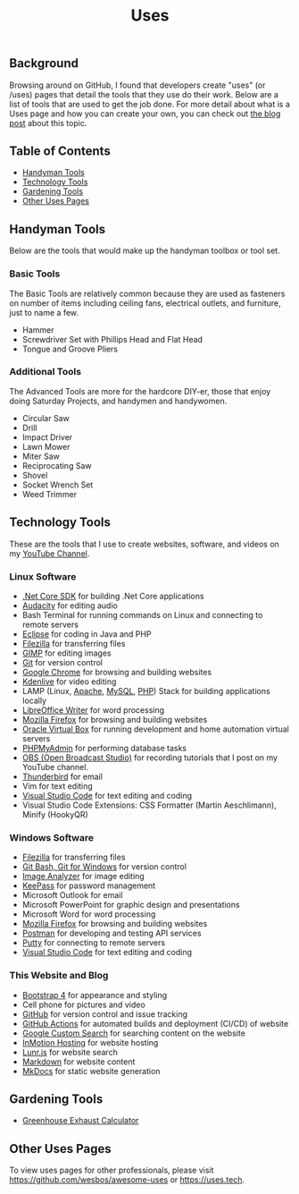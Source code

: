 ﻿---
title: Uses
description: Page describes the tools used for various tasks.
keywords: uses, uses page, tools used
image: /images/2020.02.01-uses-entry.jpg
---

## Background

Browsing around on GitHub, I found that developers create "uses" (or /uses) pages that
detail the tools that they use do their work. Below are a list of tools that are used to get
the job done. For more detail about what is a Uses page and how you can create your own,
you can check out [the blog post](/technology/2020.02.01-developer-uses-page) about this topic.

## Table of Contents
* [Handyman Tools](#handyman-tools)
* [Technology Tools](#technology-tools)
* [Gardening Tools](#gardening-tools)
* [Other Uses Pages](#other-uses-pages)

## Handyman Tools

Below are the tools that would make up the handyman toolbox or tool set. 

### Basic Tools

The Basic Tools are
relatively common because they are used as fasteners on number of items including ceiling fans, 
electrical outlets, and furniture, just to name a few.

* Hammer
* Screwdriver Set with Phillips Head and Flat Head
* Tongue and Groove Pliers

### Additional Tools

The Advanced Tools are more for the hardcore DIY-er, those that enjoy doing Saturday Projects, and
handymen and handywomen.

* Circular Saw
* Drill
* Impact Driver
* Lawn Mower
* Miter Saw
* Reciprocating Saw
* Shovel
* Socket Wrench Set
* Weed Trimmer

## Technology Tools

These are the tools that I use to create websites, software, and videos on my
<a href="https://www.youtube.com/channel/UC4HCouBLtXD1j1U_17aBqig?sub_confirmation=1" 
    target="_blank">YouTube Channel</a>.

### Linux Software

* [.Net Core SDK](https://dotnet.microsoft.com/download) for building .Net Core applications
* [Audacity](https://www.audacityteam.org/) for editing audio
* Bash Terminal for running commands on Linux and connecting to remote servers
* [Eclipse](https://eclipse.org) for coding in Java and PHP
* [Filezilla](https://filezilla-project.org/) for transferring files
* [GIMP](https://www.gimp.org) for editing images
* [Git](https://git-scm.com/) for version control
* [Google Chrome](https://google.com/chrome) for browsing and building websites
* [Kdenlive](https://kdenlive.org/en) for video editing
* LAMP (Linux, [Apache](https://www.apache.org), [MySQL](https://www.mysql.com), [PHP](https://www.php.net))
Stack for building applications locally
* [LibreOffice Writer](https://www.libreoffice.org) for word processing
* [Mozilla Firefox](https://www.mozilla.org/en-us/firefox) for browsing and building websites
* [Oracle Virtual Box](https://virtualbox.org) for running development and home automation virtual servers
* [PHPMyAdmin](https://phpmyadmin.net) for performing database tasks
* [OBS (Open Broadcast Studio)](https://obsproject.com/) for recording tutorials
that I post on my YouTube channel.
* [Thunderbird](https://thunderbird.net/en-us) for email
* Vim for text editing
* [Visual Studio Code](https://code.visualstudio.com/download) for text editing and coding
* Visual Studio Code Extensions: CSS Formatter (Martin Aeschlimann), Minify (HookyQR)

### Windows Software

* [Filezilla](https://filezilla-project.org/) for transferring files
* [Git Bash, Git for Windows](https://gitforwindows.org) for version control
* [Image Analyzer](http://meesoft.com/Analyzer/) for image editing
* [KeePass](https://keepass.info/) for password management
* Microsoft Outlook for email
* Microsoft PowerPoint for graphic design and presentations
* Microsoft Word for word processing
* [Mozilla Firefox](https://www.mozilla.org/en-us/firefox) for browsing and building websites
* [Postman](https://getpostman.com) for developing and testing API services
* [Putty](https://www.putty.org) for connecting to remote servers
* [Visual Studio Code](https://code.visualstudio.com/download) for text editing and coding

### This Website and Blog

* [Bootstrap 4](https://getbootstrap.com) for appearance and styling
* Cell phone for pictures and video
* [GitHub](https://github.com/almostengr/almostengrwebsite) for version control and issue tracking
* [GitHub Actions](https://github.com/features/actions) for automated builds and deployment (CI/CD) of website
* [Google Custom Search](https://cse.google.com/cse/) for searching content on the website
* [InMotion Hosting](https://partners.inmotionhosting.com/c/2382527/260033/4222) for website hosting
* [Lunr.js](https://lunrjs.com/) for website search
* [Markdown](https://www.markdownguide.org/) for website content
* [MkDocs](https://mkdocs.org) for static website generation

## Gardening Tools

* [Greenhouse Exhaust Calculator](http://www.littlegreenhouse.com/fan-calc.shtml)

## Other Uses Pages

To view uses pages for other professionals, please visit
<a href="https://github.com/wesbos/awesome-uses" target="_blank">https://github.com/wesbos/awesome-uses</a>
or <a href="https://uses.tech" target="_blank">https://uses.tech</a>.
